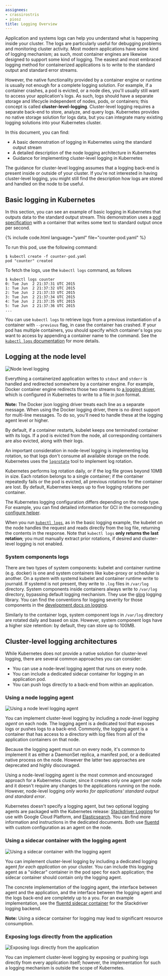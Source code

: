 ```yaml
---
assignees:
- crassirostris
- piosz
title: Logging Overview
---
```


Application and systems logs can help you understand what is happening inside your cluster. The logs are particularly useful for debugging problems and monitoring cluster activity. Most modern applications have some kind of logging mechanism; as such, most container engines are likewise designed to support some kind of logging. The easiest and most embraced logging method for containerized applications is to write to the standard output and standard error streams.

However, the native functionality provided by a container engine or runtime is usually not enough for a complete logging solution. For example, if a container crashes, a pod is evicted, or a node dies, you'll usually still want to access your application's logs. As such, logs should have a separate storage and lifecycle independent of nodes, pods, or containers; this concept is called __cluster-level-logging__. Cluster-level logging requires a separate back-end to store, analyze, and query logs. Kubernetes provides no native storage solution for logs data, but you can integrate many existing logging solutions into your Kubernetes cluster.

In this document, you can find:

* A basic demonstration of logging in Kubernetes using the standard output stream
* A detailed description of the node logging architecture in Kubernetes
* Guidance for implementing cluster-level logging in Kubernetes

The guidance for cluster-level logging assumes that a logging back-end is present inside or outside of your cluster. If you're not interested in having cluster-level logging, you might still find the description how logs are stored and handled on the node to be useful.

## Basic logging in Kubernetes

In this section, you can see an example of basic logging in Kubernetes that outputs data to the standard output stream. This demonstration uses a [pod specification](/docs/user-guide/logging/counter-pod.yaml) with a container that writes some text to standard output once per second.

{% include code.html language="yaml" file="counter-pod.yaml" %}

To run this pod, use the following command:

```shell
$ kubectl create -f counter-pod.yaml
pod "counter" created
```

To fetch the logs, use the `kubectl logs` command, as follows

```shell
$ kubectl logs counter
0: Tue Jun  2 21:37:31 UTC 2015
1: Tue Jun  2 21:37:32 UTC 2015
2: Tue Jun  2 21:37:33 UTC 2015
3: Tue Jun  2 21:37:34 UTC 2015
4: Tue Jun  2 21:37:35 UTC 2015
5: Tue Jun  2 21:37:36 UTC 2015
...
```

You can use `kubectl logs` to retrieve logs from a previous instantiation of a container with `--previous` flag, in case the container has crashed. If your pod has multiple containers, you should specify which container's logs you want to access by appending a container name to the command. See the [`kubectl logs` documentation](/docs/user-guide/kubectl/kubectl_logs) for more details.

## Logging at the node level

![Node level logging](/images/docs/user-guide/logging/logging-node-level.png)

Everything a containerized application writes to `stdout` and `stderr` is handled and redirected somewhere by a container engine. For example, Docker container engine redirects those two streams to [a logging driver](https://docs.docker.com/engine/admin/logging/overview), which is configured in Kubernetes to write to a file in json format.

**Note:** The Docker json logging driver treats each line as a separate message. When using the Docker logging driver, there is no direct support for multi-line messages. To do so, you'll need to handle these at the logging agent level or higher.

By default, if a container restarts, kubelet keeps one terminated container with its logs. If a pod is evicted from the node, all corresponding containers are also evicted, along with their logs.

An important consideration in node-level logging is implementing log rotation, so that logs don't consume all available storage on the node. Kubernetes uses the [`logrotate`](http://www.linuxcommand.org/man_pages/logrotate8.html) tool to implement log rotation.

Kubernetes performs log rotation daily, or if the log file grows beyond 10MB in size. Each rotation belongs to a single container; if the container repeatedly fails or the pod is evicted, all previous rotations for the container are lost. By default, Kubernetes keeps up to five logging rotations per container.

The Kubernetes logging configuration differs depending on the node type. For example, you can find detailed information for GCI in the corresponding [configure helper](https://github.com/kubernetes/kubernetes/blob/{{page.githubbranch}}/cluster/gce/gci/configure-helper.sh#L96).

When you run [`kubectl logs`](/docs/user-guide/kubectl/kubectl_logs), as in the basic logging example, the kubelet on the node handles the request and reads directly from the log file, returning the contents in the response. Note that `kubectl logs` **only returns the last rotation**; you must manually extract prior rotations, if desired and cluster-level logging is not enabled.

### System components logs

There are two types of system components: kubelet and container runtime (e.g. docker)
is one and system containers like kube-proxy or scheduler is another.
On a system with systemd kubelet and container runtime write to journald. If
systemd is not present, they write to `.log` files in `/var/log` directory.
System components inside containers always write to `/var/log` directory,
bypassing default logging mechanism. They use the [glog](https://godoc.org/github.com/golang/glog)
logging library. You can find the conventions for logging severity for those
components in the [development docs on logging](https://github.com/kubernetes/community/blob/master/contributors/devel/logging.md).

Similarly to the container logs, system component logs in `/var/log` directory
are rotated daily and based on size. However, system component logs have a
higher size retention: by default, they can store up to 100MB.

## Cluster-level logging architectures

While Kubernetes does not provide a native solution for cluster-level logging, there are several common approaches you can consider:

* You can use a node-level logging agent that runs on every node.
* You can include a dedicated sidecar container for logging in an application pod.
* You can push logs directly to a back-end from within an application.

### Using a node logging agent

![Using a node level logging agent](/images/docs/user-guide/logging/logging-with-node-agent.png)

You can implement cluster-level logging by including a _node-level logging agent_ on each node. The logging agent is a dedicated tool that exposes logs or pushes logs to a back-end. Commonly, the logging agent is a container that has access to a directory with log files from all of the application containers on that node.

Because the logging agent must run on every node, it's common to implement it as either a DaemonSet replica, a manifest pod, or a dedicated native process on the node. However the latter two approaches are deprecated and highly discouraged.

Using a node-level logging agent is the most common and encouraged approach for a Kubernetes cluster, since it creates only one agent per node and it doesn't require any changes to the applications running on the node. However, node-level logging _only works for applications' standard output and standard error_.

Kubernetes doesn't specify a logging agent, but two optional logging agents are packaged with the Kubernetes release: [Stackdriver Logging](/docs/user-guide/logging/stackdriver) for use with Google Cloud Platform, and [Elasticsearch](/docs/user-guide/logging/elasticsearch). You can find more information and instructions in the dedicated documents. Both use [fluentd](http://www.fluentd.org/) with custom configuration as an agent on the node.

### Using a sidecar container with the logging agent

![Using a sidecar container with the logging agent](/images/docs/user-guide/logging/logging-with-sidecar.png)

You can implement cluster-level logging by including a dedicated logging agent _for each application_ on your cluster. You can include this logging agent as a "sidecar" container in the pod spec for each application; the sidecar container should contain only the logging agent.

The concrete implementation of the logging agent, the interface between agent and the application, and the interface between the logging agent and the logs back-end are completely up to a you. For an example implementation, see the [fluentd sidecar container](https://github.com/kubernetes/contrib/tree/b70447aa59ea14468f4cd349760e45b6a0a9b15d/logging/fluentd-sidecar-gcp) for the Stackdriver logging backend.

**Note:** Using a sidecar container for logging may lead to significant resource consumption.

### Exposing logs directly from the application

![Exposing logs directly from the application](/images/docs/user-guide/logging/logging-from-application.png)

You can implement cluster-level logging by exposing or pushing logs directly from every application itself; however, the implementation for such a logging mechanism is outside the scope of Kubernetes.

